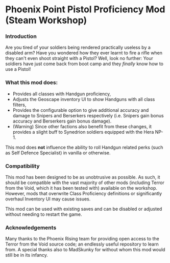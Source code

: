 # Phoenix Point Pistol Proficiency Mod (Steam Workshop)

### Introduction
Are you tired of your soldiers being rendered practically useless by a disabled arm? Have you wondered how they ever learnt to fire a rifle when they can't even shoot straight with a Pistol? Well, look no further: Your soldiers have just come back from boot camp and they *finally* know how to use a Pistol!

### What this mod does:
- Provides all classes with Handgun proficiency,
- Adjusts the Geoscape inventory UI to show Handguns with all class filters,
- Provides the configurable option to give additional accuracy and damage to Snipers and Berserkers respectively (i.e. Snipers gain bonus accuracy and Berserkers gain bonus damage).
- (Warning) Since other factions also benefit from these changes, it provides a slight buff to Synedrion soldiers equipped with the Hera NP-1.

This mod does **not** influence the ability to roll Handgun related perks (such as Self Defence Specialist) in vanilla or otherwise.

### Compatibility
This mod has been designed to be as unobtrusive as possible. As such, it should be compatible with the vast majority of other mods (including Terror from the Void, which it has been tested with) available on the workshop. However, mods that overwrite Class Proficiency definitions or significantly overhaul Inventory UI may cause issues.

This mod can be used with existing saves and can be disabled or adjusted without needing to restart the game.

### Acknowledgements
Many thanks to the Phoenix Rising team for providing open access to the Terror from the Void source code; an endlessly useful repository to learn from. A special thanks also to MadSkunky for without whom this mod would still be in its infancy.
